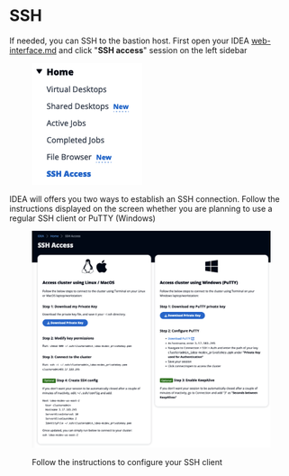 # SSH

If needed, you can SSH to the bastion host. First open your IDEA [web-interface.md](web-interface.md "mention") and click "**SSH access**" session on the left sidebar&#x20;

<figure><img src="../../.gitbook/assets/Screen Shot 2022-11-01 at 1.44.08 PM.png" alt=""><figcaption></figcaption></figure>

IDEA will offers you two ways to establish an SSH connection. Follow the instructions displayed on the screen whether you are planning to use a regular SSH client or PuTTY (Windows)

<figure><img src="../../.gitbook/assets/Screen Shot 2022-11-01 at 1.45.13 PM.png" alt=""><figcaption><p>Follow the instructions to configure your SSH client</p></figcaption></figure>
